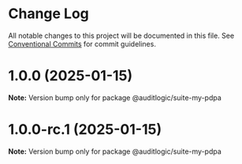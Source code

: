 # Change Log

All notable changes to this project will be documented in this file.
See [Conventional Commits](https://conventionalcommits.org) for commit guidelines.

# 1.0.0 (2025-01-15)

**Note:** Version bump only for package @auditlogic/suite-my-pdpa





# 1.0.0-rc.1 (2025-01-15)

**Note:** Version bump only for package @auditlogic/suite-my-pdpa
